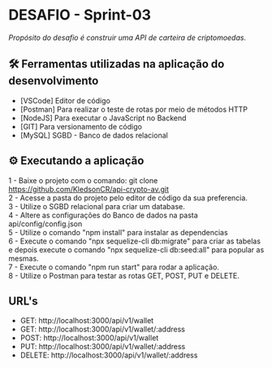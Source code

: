 # DESAFIO - Sprint-03

*Propósito do desafio é construir uma API de carteira de criptomoedas.*

## 🛠️ Ferramentas utilizadas na aplicação do desenvolvimento 

* [VSCode] Editor de código
* [Postman] Para realizar o teste de rotas por meio de métodos HTTP
* [NodeJS] Para executar o JavaScript no Backend
* [GIT] Para versionamento de código
* [MySQL] SGBD - Banco de dados relacional

## ⚙️ Executando a aplicação

1 - Baixe o projeto com o comando: git clone https://github.com/KledsonCR/api-crypto-av.git
<br>
2 - Acesse a pasta do projeto pelo editor de código da sua preferencia. 
<br>
3 - Utilize o SGBD relacional para criar um database.
<br>
4 - Altere as configurações do Banco de dados na pasta api/config/config.json
<br>
5 - Utilize o comando "npm install" para instalar as dependencias
<br>
6 - Execute o comando "npx sequelize-cli db:migrate" para criar as tabelas e depois execute o comando "npx sequelize-cli db:seed:all" para popular as mesmas.
<br>
7 - Execute o comando "npm run start" para rodar a aplicação.
<br>
8 - Utilize o Postman para testar as rotas GET, POST, PUT e DELETE.

## URL's

* GET: http://localhost:3000/api/v1/wallet
* GET: http://localhost:3000/api/v1/wallet/:address
* POST: http://localhost:3000/api/v1/wallet
* PUT: http://localhost:3000/api/v1/wallet/:address
* DELETE: http://localhost:3000/api/v1/wallet/:address

